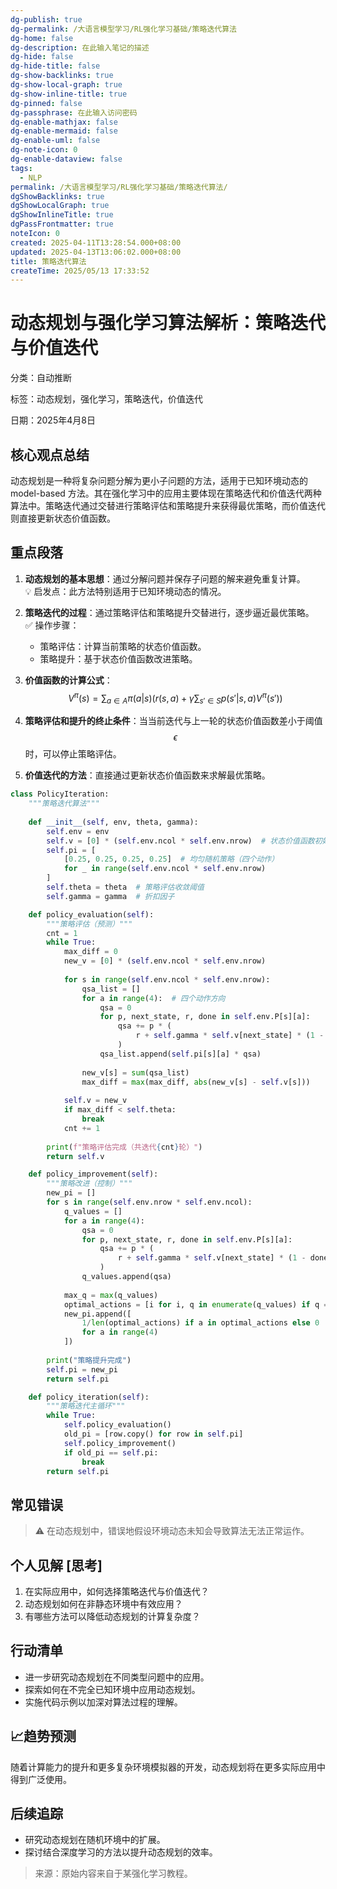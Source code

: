 ```yaml
---
dg-publish: true
dg-permalink: /大语言模型学习/RL强化学习基础/策略迭代算法
dg-home: false
dg-description: 在此输入笔记的描述
dg-hide: false
dg-hide-title: false
dg-show-backlinks: true
dg-show-local-graph: true
dg-show-inline-title: true
dg-pinned: false
dg-passphrase: 在此输入访问密码
dg-enable-mathjax: false
dg-enable-mermaid: false
dg-enable-uml: false
dg-note-icon: 0
dg-enable-dataview: false
tags:
  - NLP
permalink: /大语言模型学习/RL强化学习基础/策略迭代算法/
dgShowBacklinks: true
dgShowLocalGraph: true
dgShowInlineTitle: true
dgPassFrontmatter: true
noteIcon: 0
created: 2025-04-11T13:28:54.000+08:00
updated: 2025-04-13T13:06:02.000+08:00
title: 策略迭代算法
createTime: 2025/05/13 17:33:52
---
```




# 动态规划与强化学习算法解析：策略迭代与价值迭代
分类：自动推断

标签：动态规划，强化学习，策略迭代，价值迭代

日期：2025年4月8日

## 核心观点总结
动态规划是一种将复杂问题分解为更小子问题的方法，适用于已知环境动态的 model-based 方法。其在强化学习中的应用主要体现在策略迭代和价值迭代两种算法中。策略迭代通过交替进行策略评估和策略提升来获得最优策略，而价值迭代则直接更新状态价值函数。


## 重点段落
1. **动态规划的基本思想**：通过分解问题并保存子问题的解来避免重复计算。  
   💡 启发点：此方法特别适用于已知环境动态的情况。

2. **策略迭代的过程**：通过策略评估和策略提升交替进行，逐步逼近最优策略。  
   ✅ 操作步骤：
   - 策略评估：计算当前策略的状态价值函数。
   - 策略提升：基于状态价值函数改进策略。

3. **价值函数的计算公式**：
   $$
   V^{\pi}(s) = \sum_{a \in A} \pi(a|s) \left( r(s, a) + \gamma \sum_{s' \in S} p(s'|s, a) V^{\pi}(s') \right)
   $$

4. **策略评估和提升的终止条件**：当当前迭代与上一轮的状态价值函数差小于阈值 $$\epsilon$$ 时，可以停止策略评估。

5. **价值迭代的方法**：直接通过更新状态价值函数来求解最优策略。

```Python
class PolicyIteration:
    """策略迭代算法"""
    
    def __init__(self, env, theta, gamma):
        self.env = env
        self.v = [0] * (self.env.ncol * self.env.nrow)  # 状态价值函数初始化
        self.pi = [
            [0.25, 0.25, 0.25, 0.25]  # 均匀随机策略（四个动作）
            for _ in range(self.env.ncol * self.env.nrow)
        ]
        self.theta = theta  # 策略评估收敛阈值
        self.gamma = gamma  # 折扣因子

    def policy_evaluation(self):
        """策略评估（预测）"""
        cnt = 1
        while True:
            max_diff = 0
            new_v = [0] * (self.env.ncol * self.env.nrow)
            
            for s in range(self.env.ncol * self.env.nrow):
                qsa_list = []
                for a in range(4):  # 四个动作方向
                    qsa = 0
                    for p, next_state, r, done in self.env.P[s][a]:
                        qsa += p * (
                            r + self.gamma * self.v[next_state] * (1 - done)
                        )
                    qsa_list.append(self.pi[s][a] * qsa)
                    
                new_v[s] = sum(qsa_list)
                max_diff = max(max_diff, abs(new_v[s] - self.v[s]))
                
            self.v = new_v
            if max_diff < self.theta:
                break
            cnt += 1
            
        print(f"策略评估完成（共迭代{cnt}轮）")
        return self.v

    def policy_improvement(self):
        """策略改进（控制）"""
        new_pi = []
        for s in range(self.env.nrow * self.env.ncol):
            q_values = []
            for a in range(4):
                qsa = 0
                for p, next_state, r, done in self.env.P[s][a]:
                    qsa += p * (
                        r + self.gamma * self.v[next_state] * (1 - done)
                    )
                q_values.append(qsa)
            
            max_q = max(q_values)
            optimal_actions = [i for i, q in enumerate(q_values) if q == max_q]
            new_pi.append([
                1/len(optimal_actions) if a in optimal_actions else 0 
                for a in range(4)
            ])
            
        print("策略提升完成")
        self.pi = new_pi
        return self.pi

    def policy_iteration(self):
        """策略迭代主循环"""
        while True:
            self.policy_evaluation()
            old_pi = [row.copy() for row in self.pi]
            self.policy_improvement()
            if old_pi == self.pi:
                break
        return self.pi
```


## 常见错误
> ⚠ 在动态规划中，错误地假设环境动态未知会导致算法无法正常运作。


## 个人见解 [思考]
1. 在实际应用中，如何选择策略迭代与价值迭代？
2. 动态规划如何在非静态环境中有效应用？
3. 有哪些方法可以降低动态规划的计算复杂度？


## 行动清单
- 进一步研究动态规划在不同类型问题中的应用。
- 探索如何在不完全已知环境中应用动态规划。
- 实施代码示例以加深对算法过程的理解。


## 📈趋势预测
随着计算能力的提升和更多复杂环境模拟器的开发，动态规划将在更多实际应用中得到广泛使用。


## 后续追踪
- 研究动态规划在随机环境中的扩展。
- 探讨结合深度学习的方法以提升动态规划的效率。

> 来源：原始内容来自于某强化学习教程。
